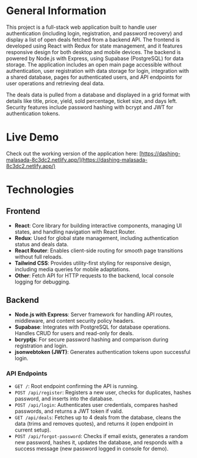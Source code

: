 # General Information

This project is a full-stack web application built to handle user authentication (including login, registration, and password recovery) and display a list of open deals fetched from a backend API. The frontend is developed using React with Redux for state management, and it features responsive design for both desktop and mobile devices. The backend is powered by Node.js with Express, using Supabase (PostgreSQL) for data storage. The application includes an open main page accessible without authentication, user registration with data storage for login, integration with a shared database, pages for authenticated users, and API endpoints for user operations and retrieving deal data. 

The deals data is pulled from a database and displayed in a grid format with details like title, price, yield, sold percentage, ticket size, and days left. Security features include password hashing with bcrypt and JWT for authentication tokens.

# Live Demo

Check out the working version of the application here: [https://dashing-malasada-8c3dc2.netlify.app/](https://dashing-malasada-8c3dc2.netlify.app/)

# Technologies

## Frontend
- **React**: Core library for building interactive components, managing UI states, and handling navigation with React Router.
- **Redux**: Used for global state management, including authentication status and deals data.
- **React Router**: Enables client-side routing for smooth page transitions without full reloads.
- **Tailwind CSS**: Provides utility-first styling for responsive design, including media queries for mobile adaptations.
- **Other**: Fetch API for HTTP requests to the backend, local console logging for debugging.

## Backend
- **Node.js with Express**: Server framework for handling API routes, middleware, and content security policy headers.
- **Supabase**: Integrates with PostgreSQL for database operations. Handles CRUD for users and read-only for deals.
- **bcryptjs**: For secure password hashing and comparison during registration and login.
- **jsonwebtoken (JWT)**: Generates authentication tokens upon successful login.

### API Endpoints
- `GET /`: Root endpoint confirming the API is running.
- `POST /api/register`: Registers a new user, checks for duplicates, hashes password, and inserts into the database.
- `POST /api/login`: Authenticates user credentials, compares hashed passwords, and returns a JWT token if valid.
- `GET /api/deals`: Fetches up to 4 deals from the database, cleans the data (trims and removes quotes), and returns it (open endpoint in current setup).
- `POST /api/forgot-password`: Checks if email exists, generates a random new password, hashes it, updates the database, and responds with a success message (new password logged in console for demo).
